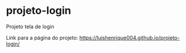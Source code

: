 # projeto-login
 Projeto tela de login

Link para a página do projeto: https://luishenrique004.github.io/projeto-login/
